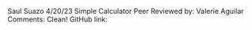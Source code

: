 Saul Suazo
4/20/23
Simple Calculator
Peer Reviewed by: Valerie Aguilar
Comments: Clean!
GitHub link: